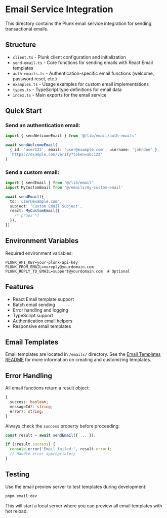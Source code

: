 # Email Service Integration

This directory contains the Plunk email service integration for sending transactional emails.

## Structure

- `client.ts` - Plunk client configuration and initialization
- `send-email.ts` - Core functions for sending emails with React Email templates
- `auth-emails.ts` - Authentication-specific email functions (welcome, password reset, etc.)
- `examples.ts` - Usage examples for custom email implementations
- `types.ts` - TypeScript type definitions for email data
- `index.ts` - Main exports for the email service

## Quick Start

### Send an authentication email:

```typescript
import { sendWelcomeEmail } from '@/lib/email/auth-emails'

await sendWelcomeEmail(
  { id: 'user123', email: 'user@example.com', username: 'johndoe' },
  'https://example.com/verify?token=abc123'
)
```

### Send a custom email:

```typescript
import { sendEmail } from '@/lib/email'
import MyCustomEmail from '@/emails/my-custom-email'

await sendEmail({
  to: 'user@example.com',
  subject: 'Custom Email Subject',
  react: MyCustomEmail({
    /* props */
  }),
})
```

## Environment Variables

Required environment variables:

```env
PLUNK_API_KEY=your-plunk-api-key
PLUNK_FROM_EMAIL=noreply@yourdomain.com
PLUNK_REPLY_TO_EMAIL=support@yourdomain.com  # Optional
```

## Features

- React Email template support
- Batch email sending
- Error handling and logging
- TypeScript support
- Authentication email helpers
- Responsive email templates

## Email Templates

Email templates are located in `/emails/` directory. See the [Email Templates README](/emails/README.md) for more information on creating and customizing templates.

## Error Handling

All email functions return a result object:

```typescript
{
  success: boolean;
  messageId?: string;
  error?: string;
}
```

Always check the `success` property before proceeding:

```typescript
const result = await sendEmail({ ... });

if (!result.success) {
  console.error('Email failed:', result.error);
  // Handle error appropriately
}
```

## Testing

Use the email preview server to test templates during development:

```bash
pnpm email:dev
```

This will start a local server where you can preview all email templates with hot reload.
